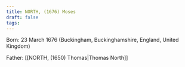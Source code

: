 ```yaml
---
title: NORTH, (1676) Moses
draft: false
tags:
---
```

Born: 23 March 1676 (Buckingham, Buckinghamshire, England, United Kingdom)

Father: [[NORTH, (1650) Thomas|Thomas North]]